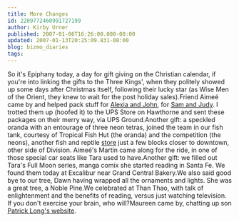 ```yaml
---
title: More Changes
id: 2209772460991727199
author: Kirby Urner
published: 2007-01-06T16:26:00.000-08:00
updated: 2007-01-13T20:25:09.831-08:00
blog: bizmo_diaries
tags: 
---
```


So it's Epiphany today, a day for gift giving on the Christian calendar, if you're into linking the gifts to the Three Kings', when they politely showed up some days after Christmas itself, following their lucky star (as Wise Men of the Orient, they knew to wait for the post holiday sales).Friend Aimeé  came by and helped pack stuff for [Alexia and John](http://worldgame.blogspot.com/2006/03/temple-to-athena.html), for [Sam and Judy](http://mybizmo.blogspot.com/2006/09/edgefield-home-of-black-rabbit.html).  I trotted them up (hoofed it) to the UPS Store on Hawthorne and sent these packages on their merry way, via UPS Ground.Another gift:  a speckled oranda with an entourage of three neon tetras, joined the team in our fish tank, courtesy of Tropical Fish Hut (the oranda) and the competition (the neons), another fish and reptile [store](http://worldgame.blogspot.com/2004/12/christmas-eve.html) just a few blocks closer to downtown, other side of Division. Aimeé's Martin came along for the ride, in one of those special car seats like Tara used to have.Another gift:  we filled out Tara's Full Moon series, manga comix she started reading in Santa Fe.  We found them today at Excalibur near Grand Central Bakery.We also said good bye to our tree, Dawn having wrapped all the ornaments and lights.  She was a great tree, a Noble Pine.We celebrated at Than Thao, with talk of enlightenment and the benefits of reading, versus just watching television.  If you don't exercise your brain, who will?Maureen came by, chatting up son [Patrick Long's website](http://patricklong.net/).